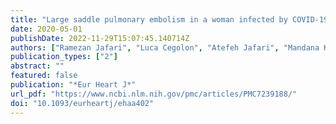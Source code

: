 ```yaml
---
title: "Large saddle pulmonary embolism in a woman infected by COVID-19 pneumonia"
date: 2020-05-01
publishDate: 2022-11-29T15:07:45.140714Z
authors: ["Ramezan Jafari", "Luca Cegolon", "Atefeh Jafari", "Mandana Kashaki", "Babak Otoukesh", "Bahareh Heshmat Ghahderijani", "Morteza Izadi", "Seyed Hassan Saadat", "Behzad Einollahi", "Mohammad Javanbakht"]
publication_types: ["2"]
abstract: ""
featured: false
publication: "*Eur Heart J*"
url_pdf: "https://www.ncbi.nlm.nih.gov/pmc/articles/PMC7239188/"
doi: "10.1093/eurheartj/ehaa402"
---
```


